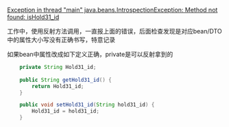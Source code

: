 [Exception in thread "main" java.beans.IntrospectionException: Method not found: isHold31_id](https://blog.csdn.net/raynaing/article/details/51614664)

工作中，使用反射方法调用，一直报上面的错误，后面检查发现是对应bean/DTO中的属性大小写没有正确书写，特意记录

如果bean中属性改成如下定义正确，private是可以反射拿到的
```java
	private String Hold31_id;
	
	public String getHold31_id() {
		return Hold31_id;
	}

	public void setHold31_id(String hold31_id) {
		Hold31_id = hold31_id;
	}
 ```
 

